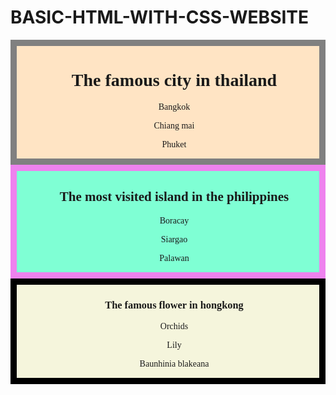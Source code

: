 # BASIC-HTML-WITH-CSS-WEBSITE
<!DOCTYPE html>
<html lang="en">
<head>
    <meta charset="UTF-8">
    <meta name="viewport" content="width=device-width, initial-scale=1.0">
    <title>My Favorite Place</title>

  <style>
    .thailand{ 
        background-color: bisque;
        text-align: center;
        padding-left: 20px;
        border: 10px solid gray;
        font-family: Cambria, Cochin, Georgia, Times, 'Times New Roman', serif;

    }
    .philippines{
        background-color: aquamarine;
        text-align: center;
        padding-left: 20px;
        border: 10px solid violet;
        font-family: Georgia, 'Times New Roman', Times, serif;

    }
    .hongkong{
        background-color: beige;
        text-align: center;
        padding-left: 20px;
        border: 10px solid black;
        font-family: serif;
    }
        
  </style>  
</head>

<body>
 <div class="thailand">
    <h1>The famous city in thailand</h1>
    <p>Bangkok</p>
    <p>Chiang mai</p>
    <p>Phuket</p>
 </div>  

 <div class="philippines">
    <h2>The most visited island in the philippines</h2>
    <p>Boracay</p>
    <p>Siargao</p>
    <p>Palawan</p>
 </div>

 <div class="hongkong">
    <h3>The famous flower in hongkong</h3>
    <p>Orchids</p>
    <p>Lily</p>
    <P>Baunhinia blakeana</P>
 </div>
    
</body>
</html>
